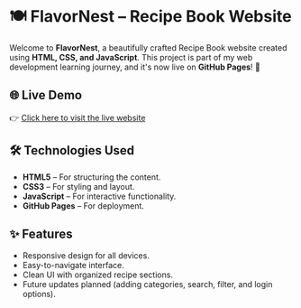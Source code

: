 # 🍽️ FlavorNest – Recipe Book Website

Welcome to **FlavorNest**, a beautifully crafted Recipe Book website created using **HTML, CSS, and JavaScript**. This project is part of my web development learning journey, and it's now live on **GitHub Pages**! 🚀

## 🌐 Live Demo

👉 [Click here to visit the live website](https://areesha797.github.io/Recipe-Book)



## 🛠️ Technologies Used

- **HTML5** – For structuring the content.
- **CSS3** – For styling and layout.
- **JavaScript** – For interactive functionality.
- **GitHub Pages** – For deployment.

## ✨ Features

- Responsive design for all devices.
- Easy-to-navigate interface.
- Clean UI with organized recipe sections.
- Future updates planned (adding categories, search, filter, and login options).


